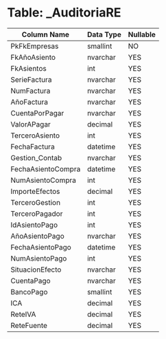 # Table: _AuditoriaRE

| Column Name | Data Type | Nullable |
|-------------|-----------|----------|
| PkFkEmpresas | smallint | NO |
| FkAñoAsiento | nvarchar | YES |
| FkAsientos | int | YES |
| SerieFactura | nvarchar | YES |
| NumFactura | nvarchar | YES |
| AñoFactura | nvarchar | YES |
| CuentaPorPagar | nvarchar | YES |
| ValorAPagar | decimal | YES |
| TerceroAsiento | int | YES |
| FechaFactura | datetime | YES |
| Gestion_Contab | nvarchar | YES |
| FechaAsientoCompra | datetime | YES |
| NumAsientoCompra | int | YES |
| ImporteEfectos | decimal | YES |
| TerceroGestion | int | YES |
| TerceroPagador | int | YES |
| IdAsientoPago | int | YES |
| AñoAsientoPago | nvarchar | YES |
| FechaAsientoPago | datetime | YES |
| NumAsientoPago | int | YES |
| SituacionEfecto | nvarchar | YES |
| CuentaPago | nvarchar | YES |
| BancoPago | smallint | YES |
| ICA | decimal | YES |
| ReteIVA | decimal | YES |
| ReteFuente | decimal | YES |
